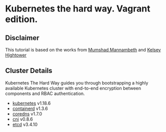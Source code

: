 # Kubernetes the hard way. Vagrant edition.

## Disclaimer

This tutorial is based on the works from  [Mumshad Mannambeth](https://github.com/mmumshad/kubernetes-the-hard-way) and [Kelsey Hightower](https://github.com/kelseyhightower/kubernetes-the-hard-way)

## Cluster Details

Kubernetes The Hard Way guides you through bootstrapping a highly available Kubernetes cluster with end-to-end encryption between components and RBAC authentication.
* [kubernetes](https://github.com/kubernetes/kubernetes) v1.18.6
* [containerd](https://github.com/containerd/containerd) v1.3.6
* [coredns](https://github.com/coredns/coredns) v1.7.0
* [cni](https://github.com/containernetworking/cni) v0.8.6
* [etcd](https://github.com/coreos/etcd) v3.4.10
